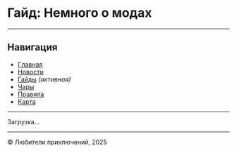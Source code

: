 # Гайд: Немного о модах

---

## Навигация

- [Главная](index.md)
- [Новости](news.md)
- [Гайды](guide.md) *(активная)*
- [Чары](enchantments.md)
- [Правила](rules.md)
- [Карта](map.md)

---

<div id="guide-container" aria-live="polite" aria-busy="true">
Загрузка...
</div>

---

© Любители приключений, 2025
